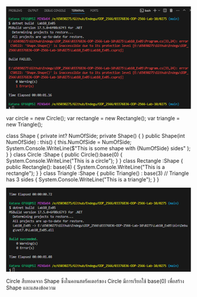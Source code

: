 ![alt text](image-11.png)

var circle = new Circle();
var rectangle = new Rectangle();
var triangle = new Triangle();

class Shape
{
    private int? NumOfSide;
    private Shape()
    {
    }
    public Shape(int NumOfSide) : this()
    {
       this.NumOfSide = NumOfSide;
        System.Console.WriteLine($"This is some shape with {NumOfSide} sides" );
    }
}
class Circle :Shape
{
    public Circle():base(0)
    {
        System.Console.WriteLine("This is a circle");
    }
}
class Rectangle :Shape
{
    public Rectangle(): base(4)
    {
        System.Console.WriteLine("This is a rectangle");
    }
}
class Triangle :Shape
{
   public Triangle() : base(3) // Triangle has 3 sides
    {
        System.Console.WriteLine("This is a triangle");
    }
}


![alt text](image-12.png)

Circle สืบทอดจาก Shape ซึ่งในคอนสตรัคเตอร์ของ Circle มีการเรียกใช้ base(0) เพื่อสร้าง Shape และแสดงข้อความ